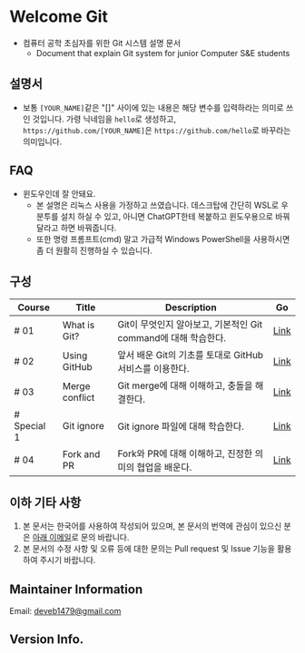 # Welcome Git

- 컴퓨터 공학 초심자를 위한 Git 시스템 설명 문서
  - Document that explain Git system for junior Computer S&amp;E students

## 설명서

- 보통 `[YOUR_NAME]`같은 "[]" 사이에 있는 내용은 해당 변수를 입력하라는 의미로 쓰인 것입니다. 가령 닉네임을 `hello`로 생성하고, `https://github.com/[YOUR_NAME]`은 `https://github.com/hello`로 바꾸라는 의미입니다.

## FAQ

- 윈도우인데 잘 안돼요.
  - 본 설명은 리눅스 사용을 가정하고 쓰였습니다. 데스크탑에 간단히 WSL로 우분투를 설치 하실 수 있고, 아니면 ChatGPT한테 복붙하고 윈도우용으로 바꿔달라고 하면 바꿔줍니다.
  - 또한 명령 프롬프트(cmd) 말고 가급적 Windows PowerShell을 사용하시면 좀 더 원활히 진행하실 수 있습니다.

## 구성

|Course|Title|Description|Go|
|------|-----|-----------|--|
|# 01|What is Git?|Git이 무엇인지 알아보고, 기본적인 Git command에 대해 학습한다.|[Link](./C01/README.md)|
|# 02|Using GitHub|앞서 배운 Git의 기초를 토대로 GitHub 서비스를 이용한다.|[Link](./C02/README.md)|
|# 03|Merge conflict|Git merge에 대해 이해하고, 충돌을 해결한다.|[Link](./C03/README.md)|
|# Special 1|Git ignore|Git ignore 파일에 대해 학습한다.|[Link](./S1/READMD.md)
|# 04|Fork and PR|Fork와 PR에 대해 이해하고, 진정한 의미의 협업을 배운다.|[Link](./C04/README.md)|

## 이하 기타 사항

1. 본 문서는 한국어를 사용하여 작성되어 있으며, 본 문서의 번역에 관심이 있으신 분은 [아래 이메일](mailto:deveb1479@gmail.com)로 문의 바랍니다.
2. 본 문서의 수정 사항 및 오류 등에 대한 문의는 Pull request 및 Issue 기능을 활용하여 주시기 바랍니다.

## Maintainer Information

Email: deveb1479@gmail.com

## Version Info.


